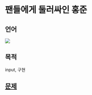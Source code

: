 # 팬들에게 둘러싸인 홍준
## 언어
<img src="https://img.shields.io/badge/python-3776AB?style=flat-square&logo=python&logoColor=white"> 

## 목적
input, 구현

## [문제](https://www.acmicpc.net/problem/14581)
